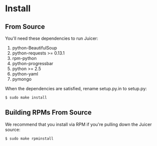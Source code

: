 # Install

## From Source

You'll need these dependencies to run Juicer:

1. python-BeautifulSoup
2. python-requests >= 0.13.1
3. rpm-python
4. python-progressbar
5. python >= 2.5
6. python-yaml
7. pymongo

When the dependencies are satisfied, rename setup.py.in to setup.py:

    $ sudo make install

## Building RPMs From Source

We recommend that you install via RPM if you're pulling down the
Juicer source:

    $ sudo make rpminstall
